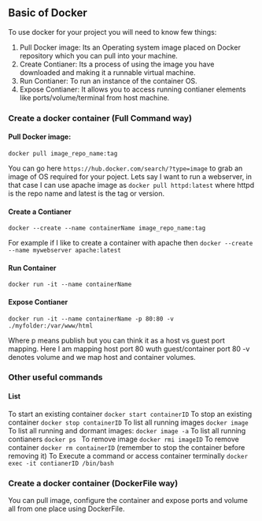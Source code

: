## Basic of Docker
To use docker for your project you will need to know few things:
1. Pull Docker image: Its an Operating system image placed on Docker repository which you can pull into your machine.
2. Create Contianer: Its a process of using the image you have downloaded and making it a runnable virtual machine.
3. Run Contianer: To run an instance of the container OS.
4. Expose Contianer: It allows you to access running contianer elements like ports/volume/terminal from host machine.

### Create a docker container (Full Command way)
#### Pull Docker image:
```
docker pull image_repo_name:tag
```
You can go here ```https://hub.docker.com/search/?type=image``` to grab an image of OS required for your poject.
Lets say I want to run a webserver, in that case I can use apache image as ```docker pull httpd:latest``` where httpd is the repo name and latest is the tag or version.

#### Create a Contianer
```
docker --create --name containerName image_repo_name:tag
```
For example if I like to create a container with apache then ```docker --create --name mywebserver apache:latest```

#### Run Container
```
docker run -it --name containerName
```

#### Expose Contianer
```
docker run -it --name containerName -p 80:80 -v ./myfolder:/var/www/html
```
Where p means publish but you can think it as a host vs guest port mapping. Here I am mapping host port 80 wuth guest/container port 80
-v denotes volume and we map host and container volumes.

### Other useful commands

#### List
To start an existing container ```docker start containerID```
To stop an existing container ```docker stop containerID```
To list all running images ```docker image```
To list all running and dormant images: ```docker image -a```
To list all running contianers ```docker ps ```
To remove image ```docker rmi imageID```
To remove container ```docker rm containerID``` (remember to stop the container before removing it)
To Execute a command or access container terminally ```docker exec -it contianerID /bin/bash```

### Create a docker container (DockerFile way)
You can pull image, configure the container and expose ports and volume all from one place using DockerFile.
